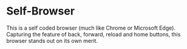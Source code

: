 # Self-Browser
This is a self coded browser (much like Chrome or Microsoft Edge). Capturing the feature of back, forward, reload and home buttons, this browser stands out on its own merit.
